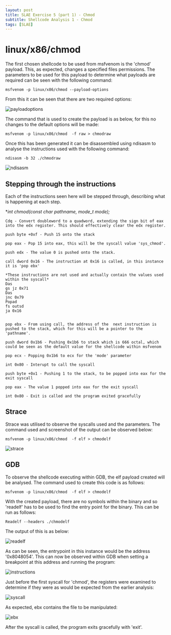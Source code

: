 ```yaml
---
layout: post
title: SLAE Exercise 5 (part 1) - Chmod
subtitle: Shellcode Analysis 1 - Chmod
tags: [SLAE]
---
```


linux/x86/chmod
======

The first chosen shellcode to be used from msfvenom is the 'chmod' payload. This, as expected, changes a specified files permissions. The parameters to be used for this payload to determine what payloads are required can be seen with the following command:

	msfvenom -p linux/x86/chmod --payload-options
	
From this it can be seen that there are two required options:

![payloadoptions](https://raw.githubusercontent.com/14Deep/14deep.github.io/master/_posts/Images/EX5/part1/payloadoptions.png)

The command that is used to create the payload  is as below, for this no changes to the default options will be made:

	msfvenom -p linux/x86/chmod  -f raw > chmodraw

Once this has been generated it can be disassembled using ndisasm to analyse the instructions used with the following command:

	ndisasm -b 32 ./chmodraw

![ndisasm](https://raw.githubusercontent.com/14Deep/14deep.github.io/master/_posts/Images/EX5/part1/ndisasm.png)


Stepping through the instructions
------

Each of the instructions seen here will be stepped through, describing what is happening at each step. 

**int chmod(const char *pathname, mode_t mode);**


```
Cdq - Convert doubleword to a quadword, extending the sign bit of eax into the edx register. This should effectively clear the edx register.

push byte +0xf - Push 15 onto the stack

pop eax - Pop 15 into eax, this will be the syscall value 'sys_chmod'.

push edx - The value 0 is pushed onto the stack. 

call dword 0x16 - The instruction at 0x16 is called, in this instance it is 'pop ebx'

*These instructions are not used and actually contain the values used within the syscall*
Das	
gs jz 0x71	
Das	
jnc 0x79	
Popad	
fs outsd	
ja 0x16	


pop ebx - From using call, the address of the  next instruction is pushed to the stack, which for this will be a pointer to the 'pathname'. 

push dword 0x1b6 - Pushing 0x1b6 to stack which is 666 octal, which could be seen as the default value for the shellcode within msfvenom

pop ecx - Popping 0x1b6 to ecx for the 'mode' parameter

int 0x80 - Interupt to call the syscall

push byte +0x1 - Pushing 1 to the stack, to be popped into eax for the exit syscall

pop eax - The value 1 popped into eax for the exit syscall

int 0x80 - Exit is called and the program exited gracefully
```

Strace
------

Strace was utilised to observe the syscalls used and the parameters. The command used and screenshot of the output can be observed below:

	msfvenom -p linux/x86/chmod  -f elf > chmodelf
	
![strace](https://raw.githubusercontent.com/14Deep/14deep.github.io/master/_posts/Images/EX5/part1/strace.png)


GDB
------

To observe the shellcode executing within GDB, the elf payload created will be analysed. The command used to create this code is as follows:

	msfvenom -p linux/x86/chmod  -f elf > chmodelf

With the created payload, there are no symbols within the binary and so 'readelf' has to be used to find the entry point for the binary. This can be run as follows:

	Readelf --headers ./chmodelf

The output of this is as below:

![readelf](https://github.com/14Deep/14deep.github.io/blob/master/_posts/Images/EX5/part1/readelf.png)

As can be seen, the entrypoint in this instance would be the address '0x8048054'. This can now be observed within GDB when setting a breakpoint at this address and running the program:

![instructions](https://raw.githubusercontent.com/14Deep/14deep.github.io/master/_posts/Images/EX5/part1/gdbinstructions.png)


Just before the first syscall for 'chmod', the registers were examined to determine if they were as would be expected from the earlier analysis:

![syscall](https://raw.githubusercontent.com/14Deep/14deep.github.io/master/_posts/Images/EX5/part1/chmodsyscall.png)

As expected, ebx contains the file to be manipulated:

![ebx](https://raw.githubusercontent.com/14Deep/14deep.github.io/master/_posts/Images/EX5/part1/ebx.png)

After the syscall is called, the program exits gracefully with 'exit'. 



